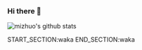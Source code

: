 ### Hi there 👋

<!--
**MiZhuo/MiZhuo** is a ✨ _special_ ✨ repository because its `README.md` (this file) appears on your GitHub profile.

Here are some ideas to get you started:

- 🔭 I’m currently working on ...
- 🌱 I’m currently learning ...
- 👯 I’m looking to collaborate on ...
- 🤔 I’m looking for help with ...
- 💬 Ask me about ...
- 📫 How to reach me: ...
- 😄 Pronouns: ...
- ⚡ Fun fact: ...
-->

![mizhuo's github stats](https://github-readme-stats.vercel.app/api?username=mizhuo&theme=tokyonight)

START_SECTION:waka
END_SECTION:waka
